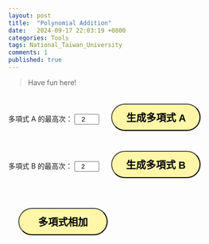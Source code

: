 ```yaml
---
layout: post
title:  "Polynomial Addition"
date:   2024-09-17 22:03:19 +0800
categories: Tools
tags: National_Taiwan_University
comments: 1
published: true
---
```


> Have fun here!

<html lang="zh-Hant">
<head>
    <meta charset="UTF-8">
    <meta name="viewport" content="width=device-width, initial-scale=1.0">
    <title>Polynomial Addition</title>
    <style>
        .matrix-container {
            margin-bottom: 20px;
        }
        input[type="number"] {
            width: 50px;
            text-align: center;
        }
        table {
            margin-bottom: 20px;
        }
        td {
            padding: 5px;
        }
        button{
				border-radius: 50px;
				background-color: #fff6a8;
				font-size: 20px;
				border-style: outset; 
				width: 180px;
				height: 55px;
				margin: 20px;
				font-weight: bold;
			}
    </style>
</head>
<body>
    <div class="matrix-container">
        <label for="degree1">多項式 A 的最高次：</label>
        <input type="number" id="degree1" value="2" min="1" max="10">
        <button onclick="createPolyInput(1)">生成多項式 A</button>
        <div id="poly1Container"></div>        
        <label for="degree2">多項式 B 的最高次：</label>
        <input type="number" id="degree2" value="2" min="1" max="10">
        <button onclick="createPolyInput(2)">生成多項式 B</button>
        <div id="poly2Container"></div>
    </div>
    <button onclick="addPolynomials()">多項式相加</button>
    <div id="result"></div>
    <script>
        function createPolyInput(polyNum) {
            let degree = document.getElementById(`degree${polyNum}`).value;
            let polyDiv = document.getElementById(`poly${polyNum}Container`);
            polyDiv.innerHTML = '';
            let table = document.createElement('table');
            let row = document.createElement('tr');
            for (let i = degree; i >= 0; i--) {
                let cell = document.createElement('td');
                let input = document.createElement('input');
                input.type = 'number';
                input.id = `poly${polyNum}_coef_${i}`;
                input.placeholder = `x^${degree - i}`;
                cell.appendChild(input);
                row.appendChild(cell);
            }
            table.appendChild(row);
            polyDiv.appendChild(table);
        }
        function getPolynomialCoefficients(polyNum) {
            let degree = document.getElementById(`degree${polyNum}`).value;
            let coefficients = [];
            for (let i = degree; i >= 0; i--) {
                let value = parseFloat(document.getElementById(`poly${polyNum}_coef_${i}`).value);
                coefficients.push(isNaN(value) ? 0 : value);
            }
            return coefficients;
        }
        function addPolynomials() {
            let poly1 = getPolynomialCoefficients(1);
            let poly2 = getPolynomialCoefficients(2);
            let maxDegree = Math.max(poly1.length, poly2.length);
            let result = new Array(maxDegree).fill(0);
            for (let i = 0; i < maxDegree; i++) {
                let coef1 = i < poly1.length ? poly1[i] : 0;
                let coef2 = i < poly2.length ? poly2[i] : 0;
                result[i] = coef1 + coef2;
            }
            displayResult(result);
        }
        function displayResult(result) {
            let resultDiv = document.getElementById('result');
            let resultHTML = '<h5>Result:</h5><p>';
            for (let i = result.length - 1; i >= 0; i--) {
                let coef = result[i].toFixed(2);
                if (coef != 0) {
                    resultHTML += `${coef}x<sup>${i}</sup> `;
                    if (i > 0) {
                        resultHTML += '+ ';
                    }
                }
                if (coef == 0 && i == 0){
                    resultHTML += '0';
                }
            }
            resultHTML += '</p>';
            resultDiv.innerHTML = resultHTML;
        }
    </script>

</body>
</html>
